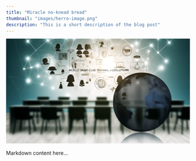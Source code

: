 ```yaml
---
title: "Miracle no-knead bread"
thumbnail: "images/herro-image.png"
description: "This is a short description of the blog post"
---
```



![16853063765](../public/images/herro-image.png)

Markdown content here...
